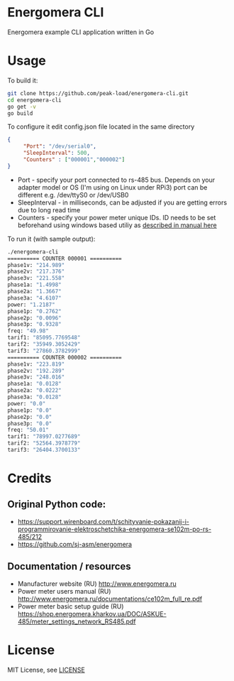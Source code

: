 # Energomera CLI
Energomera example CLI application written in Go

# Usage

To build it:
```bash
git clone https://github.com/peak-load/energomera-cli.git
cd energomera-cli
go get -v
go build 
```

To configure it edit config.json file located in the same directory

```json
{
     "Port": "/dev/serial0",
     "SleepInterval": 500,
     "Counters" : ["000001","000002"]
}
```

* Port - specify your port connected to rs-485 bus. Depends on your adapter model or OS (I'm using on Linux under RPi3) port can be different e.g. /dev/ttyS0 or /dev/USB0
* SleepInterval - in milliseconds, can be adjusted if you are getting errors due to long read time
* Counters - specify your power meter unique IDs. ID needs to be set beforehand using windows based utiliy as [described in manual here](https://shop.energomera.kharkov.ua/DOC/ASKUE-485/meter_settings_network_RS485.pdf)


To run it (with sample output):
```bash
./energomera-cli 
========== COUNTER 000001 ==========
phase1v: "214.989"
phase2v: "217.376"
phase3v: "221.558"
phase1a: "1.4998"
phase2a: "1.3667"
phase3a: "4.6107"
power: "1.2187"
phase1p: "0.2762"
phase2p: "0.0096"
phase3p: "0.9328"
freq: "49.98"
tarif1: "85095.7769548"
tarif2: "35949.3052429"
tarif3: "27860.3782999"
========== COUNTER 000002 ==========
phase1v: "223.819"
phase2v: "192.289"
phase3v: "248.016"
phase1a: "0.0128"
phase2a: "0.0222"
phase3a: "0.0128"
power: "0.0"
phase1p: "0.0"
phase2p: "0.0"
phase3p: "0.0"
freq: "50.01"
tarif1: "78997.0277689"
tarif2: "52564.3978779"
tarif3: "26404.3700133"
```

# Credits 
## Original Python code: 
* https://support.wirenboard.com/t/schityvanie-pokazanij-i-programmirovanie-elektroschetchika-energomera-se102m-po-rs-485/212                                                                                                                                               
* https://github.com/sj-asm/energomera

## Documentation / resources
* Manufacturer website (RU) http://www.energomera.ru
* Power meter users manual (RU) http://www.energomera.ru/documentations/ce102m_full_re.pdf
* Power meter basic setup guide (RU) https://shop.energomera.kharkov.ua/DOC/ASKUE-485/meter_settings_network_RS485.pdf

# License
MIT License, see [LICENSE](https://github.com/peak-load/energomera_exporter/blob/main/LICENSE)

